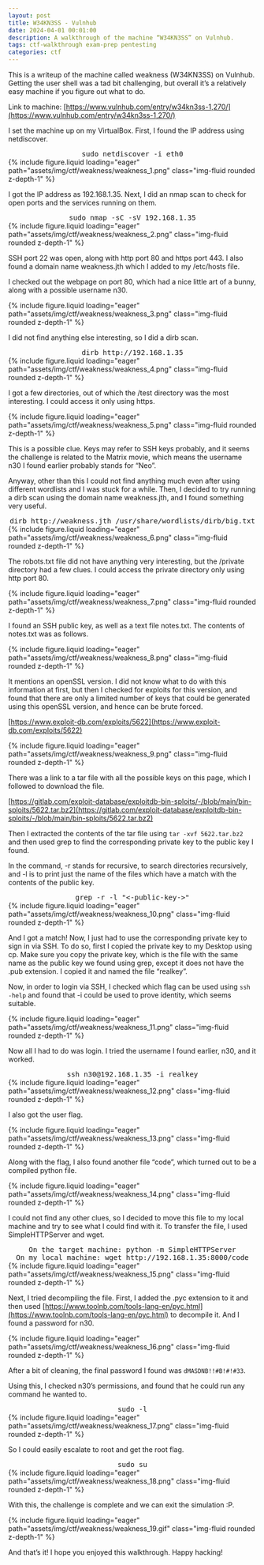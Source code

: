 ```yaml
---
layout: post
title: W34KN3SS - Vulnhub
date: 2024-04-01 00:01:00
description: A walkthrough of the machine “W34KN3SS” on Vulnhub.
tags: ctf-walkthrough exam-prep pentesting
categories: ctf
---
```


This is a writeup of the machine called weakness (W34KN3SS) on Vulnhub. Getting the user shell was a tad bit challenging, but overall it’s a relatively easy machine if you figure out what to do.

Link to machine: [https://www.vulnhub.com/entry/w34kn3ss-1,270/](https://www.vulnhub.com/entry/w34kn3ss-1,270/)

I set the machine up on my VirtualBox. First, I found the IP address using netdiscover.

<div style="text-align: center; font-size: larger;">
  <code style="font-family: monospace;">sudo netdiscover -i eth0</code>
</div>

<div class="row mt-3">
    <div class="col-sm mt-3 mt-md-0">
        {% include figure.liquid loading="eager" path="assets/img/ctf/weakness/weakness_1.png" class="img-fluid rounded z-depth-1" %}
    </div>
</div>

I got the IP address as 192.168.1.35. Next, I did an nmap scan to check for open ports and the services running on them.

<div style="text-align: center; font-size: larger;">
  <code style="font-family: monospace;">sudo nmap -sC -sV 192.168.1.35</code>
</div>

<div class="row mt-3">
    <div class="col-sm mt-3 mt-md-0">
        {% include figure.liquid loading="eager" path="assets/img/ctf/weakness/weakness_2.png" class="img-fluid rounded z-depth-1" %}
    </div>
</div>

SSH port 22 was open, along with http port 80 and https port 443. I also found a domain name weakness.jth which I added to my /etc/hosts file.

I checked out the webpage on port 80, which had a nice little art of a bunny, along with a possible username n30.

<div class="row mt-3">
    <div class="col-sm mt-3 mt-md-0">
        {% include figure.liquid loading="eager" path="assets/img/ctf/weakness/weakness_3.png" class="img-fluid rounded z-depth-1" %}
    </div>
</div>

I did not find anything else interesting, so I did a dirb scan.

<div style="text-align: center; font-size: larger;">
  <code style="font-family: monospace;">dirb http://192.168.1.35</code>
</div>

<div class="row mt-3">
    <div class="col-sm mt-3 mt-md-0">
        {% include figure.liquid loading="eager" path="assets/img/ctf/weakness/weakness_4.png" class="img-fluid rounded z-depth-1" %}
    </div>
</div>

I got a few directories, out of which the /test directory was the most interesting. I could access it only using https.

<div class="row mt-3">
    <div class="col-sm mt-3 mt-md-0">
        {% include figure.liquid loading="eager" path="assets/img/ctf/weakness/weakness_5.png" class="img-fluid rounded z-depth-1" %}
    </div>
</div>

This is a possible clue. Keys may refer to SSH keys probably, and it seems the challenge is related to the Matrix movie, which means the username n30 I found earlier probably stands for “Neo”.

Anyway, other than this I could not find anything much even after using different wordlists and I was stuck for a while. Then, I decided to try running a dirb scan using the domain name weakness.jth, and I found something very useful.

<div style="text-align: center; font-size: larger;">
  <code style="font-family: monospace;">dirb http://weakness.jth /usr/share/wordlists/dirb/big.txt</code>
</div>

<div class="row mt-3">
    <div class="col-sm mt-3 mt-md-0">
        {% include figure.liquid loading="eager" path="assets/img/ctf/weakness/weakness_6.png" class="img-fluid rounded z-depth-1" %}
    </div>
</div>

The robots.txt file did not have anything very interesting, but the /private directory had a few clues. I could access the private directory only using http port 80.

<div class="row mt-3">
    <div class="col-sm mt-3 mt-md-0">
        {% include figure.liquid loading="eager" path="assets/img/ctf/weakness/weakness_7.png" class="img-fluid rounded z-depth-1" %}
    </div>
</div>

I found an SSH public key, as well as a text file notes.txt. The contents of notes.txt was as follows.

<div class="row mt-3">
    <div class="col-sm mt-3 mt-md-0">
        {% include figure.liquid loading="eager" path="assets/img/ctf/weakness/weakness_8.png" class="img-fluid rounded z-depth-1" %}
    </div>
</div>

It mentions an openSSL version. I did not know what to do with this information at first, but then I checked for exploits for this version, and found that there are only a limited number of keys that could be generated using this openSSL version, and hence can be brute forced.

[https://www.exploit-db.com/exploits/5622](https://www.exploit-db.com/exploits/5622)

<div class="row mt-3">
    <div class="col-sm mt-3 mt-md-0">
        {% include figure.liquid loading="eager" path="assets/img/ctf/weakness/weakness_9.png" class="img-fluid rounded z-depth-1" %}
    </div>
</div>

There was a link to a tar file with all the possible keys on this page, which I followed to download the file.

[https://gitlab.com/exploit-database/exploitdb-bin-sploits/-/blob/main/bin-sploits/5622.tar.bz2](https://gitlab.com/exploit-database/exploitdb-bin-sploits/-/blob/main/bin-sploits/5622.tar.bz2)

Then I extracted the contents of the tar file using `tar -xvf 5622.tar.bz2` and then used grep to find the corresponding private key to the public key I found.

In the command, -r stands for recursive, to search directories recursively, and -l is to print just the name of the files which have a match with the contents of the public key.

<div style="text-align: center; font-size: larger;">
  <code style="font-family: monospace;">grep -r -l "<-public-key->"</code>
</div>

<div class="row mt-3">
    <div class="col-sm mt-3 mt-md-0">
        {% include figure.liquid loading="eager" path="assets/img/ctf/weakness/weakness_10.png" class="img-fluid rounded z-depth-1" %}
    </div>
</div>

And I got a match! Now, I just had to use the corresponding private key to sign in via SSH. To do so, first I copied the private key to my Desktop using cp. Make sure you copy the private key, which is the file with the same name as the public key we found using grep, except it does not have the .pub extension. I copied it and named the file “realkey”.

Now, in order to login via SSH, I checked which flag can be used using `ssh -help` and found that -i could be used to prove identity, which seems suitable.

<div class="row mt-3">
    <div class="col-sm mt-3 mt-md-0">
        {% include figure.liquid loading="eager" path="assets/img/ctf/weakness/weakness_11.png" class="img-fluid rounded z-depth-1" %}
    </div>
</div>

Now all I had to do was login. I tried the username I found earlier, n30, and it worked.

<div style="text-align: center; font-size: larger;">
  <code style="font-family: monospace;">ssh n30@192.168.1.35 -i realkey</code>
</div>

<div class="row mt-3">
    <div class="col-sm mt-3 mt-md-0">
        {% include figure.liquid loading="eager" path="assets/img/ctf/weakness/weakness_12.png" class="img-fluid rounded z-depth-1" %}
    </div>
</div>

I also got the user flag.

<div class="row mt-3">
    <div class="col-sm mt-3 mt-md-0">
        {% include figure.liquid loading="eager" path="assets/img/ctf/weakness/weakness_13.png" class="img-fluid rounded z-depth-1" %}
    </div>
</div>

Along with the flag, I also found another file “code”, which turned out to be a compiled python file.

<div class="row mt-3">
    <div class="col-sm mt-3 mt-md-0">
        {% include figure.liquid loading="eager" path="assets/img/ctf/weakness/weakness_14.png" class="img-fluid rounded z-depth-1" %}
    </div>
</div>

I could not find any other clues, so I decided to move this file to my local machine and try to see what I could find with it. To transfer the file, I used SimpleHTTPServer and wget.

<div style="text-align: center; font-size: larger;">
  <code style="font-family: monospace;">On the target machine: python -m SimpleHTTPServer</code>
</div>

<div style="text-align: center; font-size: larger;">
  <code style="font-family: monospace;">On my local machine: wget http://192.168.1.35:8000/code</code>
</div>

<div class="row mt-3">
    <div class="col-sm mt-3 mt-md-0">
        {% include figure.liquid loading="eager" path="assets/img/ctf/weakness/weakness_15.png" class="img-fluid rounded z-depth-1" %}
    </div>
</div>

Next, I tried decompiling the file. First, I added the .pyc extension to it and then used [https://www.toolnb.com/tools-lang-en/pyc.html](https://www.toolnb.com/tools-lang-en/pyc.html) to decompile it. And I found a password for n30.

<div class="row mt-3">
    <div class="col-sm mt-3 mt-md-0">
        {% include figure.liquid loading="eager" path="assets/img/ctf/weakness/weakness_16.png" class="img-fluid rounded z-depth-1" %}
    </div>
</div>

After a bit of cleaning, the final password I found was `dMASDNB!!#B!#!#33`.

Using this, I checked n30’s permissions, and found that he could run any command he wanted to.

<div style="text-align: center; font-size: larger;">
  <code style="font-family: monospace;">sudo -l</code>
</div>

<div class="row mt-3">
    <div class="col-sm mt-3 mt-md-0">
        {% include figure.liquid loading="eager" path="assets/img/ctf/weakness/weakness_17.png" class="img-fluid rounded z-depth-1" %}
    </div>
</div>

So I could easily escalate to root and get the root flag.

<div style="text-align: center; font-size: larger;">
  <code style="font-family: monospace;">sudo su</code>
</div>

<div class="row mt-3">
    <div class="col-sm mt-3 mt-md-0">
        {% include figure.liquid loading="eager" path="assets/img/ctf/weakness/weakness_18.png" class="img-fluid rounded z-depth-1" %}
    </div>
</div>

With this, the challenge is complete and we can exit the simulation :P.

<div class="row mt-3">
    <div class="col-sm mt-3 mt-md-0">
        {% include figure.liquid loading="eager" path="assets/img/ctf/weakness/weakness_19.gif" class="img-fluid rounded z-depth-1" %}
    </div>
</div>

And that’s it! I hope you enjoyed this walkthrough. Happy hacking!

